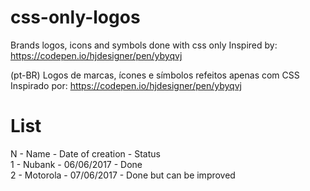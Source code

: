 # css-only-logos
Brands logos, icons and symbols done with css only
Inspired by: https://codepen.io/hjdesigner/pen/ybyqvj

(pt-BR)
Logos de marcas, ícones e símbolos refeitos apenas com CSS
Inspirado por: https://codepen.io/hjdesigner/pen/ybyqvj

# List
N - Name     - Date of creation - Status <br>
1 - Nubank   - 06/06/2017       - Done   <br>
2 - Motorola - 07/06/2017       - Done but can be improved <br>
